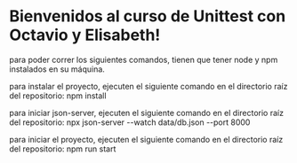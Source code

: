 # Bienvenidos al curso de Unittest con Octavio y Elisabeth!

para poder correr los siguientes comandos, tienen que tener node y npm instalados en su máquina.

para instalar el proyecto, ejecuten el siguiente comando en el directorio raíz del repositorio:
npm install

para iniciar json-server, ejecuten el siguiente comando en el directorio raíz del repositorio:
npx json-server --watch data/db.json --port 8000

para iniciar el proyecto, ejecuten el siguiente comando en el directorio raíz del repositorio:
npm run start
